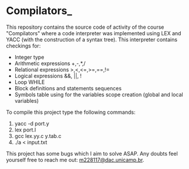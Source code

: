 # Compilators_
This repository contains the source code of activity of the course "Compilators" where a code interpreter was implemented using LEX and YACC (with the construction of a syntax tree).
This interpreter contains checkings for:
* Integer type
* Arithmetic expressions +,-,\*,/
* Relational expressions >,<,<=,>=,==,!=
* Logical expressions &&, ||, !
* Loop WHILE
* Block definitions and statements sequences
* Symbols table using for the variables scope creation (global and local variables)

To compile this project type the following commands:

1. yacc -d port.y
2. lex port.l
3. gcc lex.yy.c y.tab.c
4. ./a < input.txt

This project has some bugs which I aim to solve ASAP. Any doubts feel yourself free to reach me out: m228117@dac.unicamp.br. 
   
